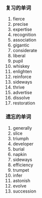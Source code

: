 ### 复习的单词

1. fierce
2. precise
3. expertise
4. recognition
5. association
6. gigantic
7. considerate
8. liberal
9. pupil
10. whiskey
11. enlighten
12. reinforce
13. sideways
14. thrive
15. advertise
16. dissolve
17. restoration





### 遗忘的单词

1. generally
2. slice
3. triumph
4. developer
5. burial
6. napkin
7. sideways
8. efficiency
9. trumpet
10. infer
11. astonish
12. evolve
13. succession